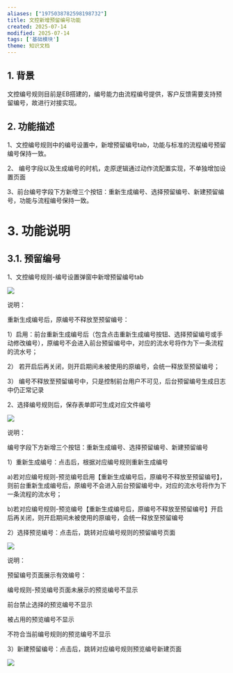 ```yaml
---
aliases: ["1975038782598198732"]
title: 文控新增预留编号功能
created: 2025-07-14
modified: 2025-07-14
tags: ['基础模块']
theme: 知识文档
---
```


## 1. **背景**

文控编号规则目前是EB搭建的，编号能力由流程编号提供，客户反馈需要支持预留编号，故进行对接实现。

## 2. **功能描述**

1、文控编号规则中的编号设置中，新增预留编号tab，功能与标准的流程编号预留编号保持一致。

2、 编号字段以及生成编号的时机，走原逻辑通过动作流配置实现，不单独增加设置页面

3、前台编号字段下方新增三个按钮：重新生成编号、选择预留编号、新建预留编号，功能与流程编号保持一致。

# 3. **功能说明**

## 3.1. **预留编号**

1、文控编号规则-编号设置弹窗中新增预留编号tab

![](64d102765e8f976c8c9c2c6bb084954f.jpg)

说明：

重新生成编号后，原编号不释放至预留编号：

1）启用：前台重新生成编号后（包含点击重新生成编号按钮、选择预留编号或手动修改编号），原编号不会进入前台预留编号中，对应的流水号将作为下一条流程的流水号；

2） 若开启后再关闭，则开启期间未被使用的原编号，会统一释放至预留编号；

3） 编号不释放至预留编号中，只是控制前台用户不可见，后台预留编号生成日志中仍正常记录

2、选择编号规则后，保存表单即可生成对应文件编号

![](1459536fa6614385f352100b328ec634.jpg)

说明：

编号字段下方新增三个按钮：重新生成编号、选择预留编号、新建预留编号

1）重新生成编号：点击后，根据对应编号规则重新生成编号

a)若对应编号规则-预览编号启用【重新生成编号后，原编号不释放至预留编号】，则前台重新生成编号后，原编号不会进入前台预留编号中，对应的流水号将作为下一条流程的流水号；

b)若对应编号规则-预览编号【重新生成编号后，原编号不释放至预留编号】开启后再关闭，则开启期间未被使用的原编号，会统一释放至预留编号

2）选择预览编号：点击后，跳转对应编号规则的预留编号页面

![](fc4a7fce6328c75e61e1fb01913bc2b0.jpg)

说明：

预留编号页面展示有效编号：

编号规则-预览编号页面未展示的预览编号不显示

前台禁止选择的预览编号不显示

被占用的预览编号不显示

不符合当前编号规则的预览编号不显示

3）新建预留编号：点击后，跳转对应编号规则预览编号新建页面

![](029a82bbe0bcccab81f2a3e1b3ae82e7.jpg)
